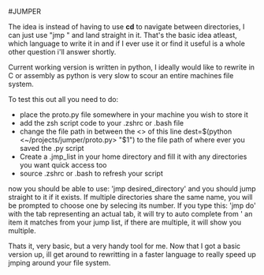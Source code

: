 #JUMPER

The idea is instead of having to use **cd** to navigate between directories, I 
can just use "jmp <directory name>" and land straight in it. That's the basic 
idea atleast, which language to write it in and if I ever use it or find it useful
is a whole other question i'll answer shortly.

Current working version is written in python, I ideally would like to rewrite in C 
or assembly as python is very slow to scour an entire machines file system.

To test this out all you need to do:
- place the proto.py file somewhere in your machine you wish to store it 
- add the zsh script code to your .zshrc or .bash file
- change the file path in between the <> of this line dest=$(python <~/projects/jumper/proto.py> "$1")
  to the file path of where ever you saved the .py script
- Create a .jmp_list in your home directory and fill it with any directories you want quick access too 
- source .zshrc or .bash to refresh your script 

now you should be able to use: 'jmp desired_directory' and you should jump straight to it if it exists.
If multiple directories share the same name, you will be prompted to choose one by selecing its number.
If you type this: 'jmp do<tab>' with the tab representing an actual tab, it will try to auto complete from '
an item it matches from your jump list, if there are multiple, it will show you multiple.

Thats it, very basic, but a very handy tool for me. Now that I got a basic version up, ill get 
around to rewritting in a faster language to really speed up jmping around your file system.
